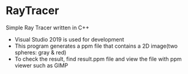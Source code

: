 # RayTracer
Simple Ray Tracer written in C++

- Visual Studio 2019 is used for development
- This program generates a ppm file that contains a 2D image(two spheres: gray & red)
- To check the result, find result.ppm file and view the file with ppm viewer such as GIMP
